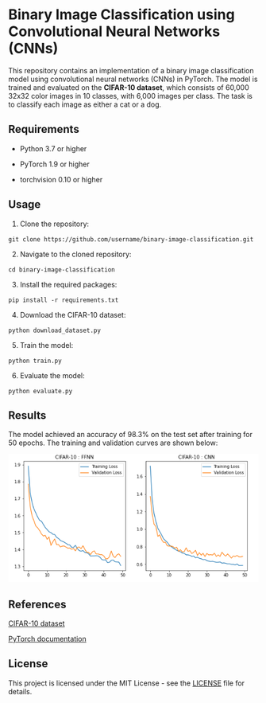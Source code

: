 # Binary Image Classification using Convolutional Neural Networks (CNNs)

This repository contains an implementation of a binary image classification model using convolutional neural networks (CNNs) in PyTorch. The model is trained and evaluated on the <strong>CIFAR-10 dataset</strong>, which consists of 60,000 32x32 color images in 10 classes, with 6,000 images per class. The task is to classify each image as either a cat or a dog.

## Requirements

- Python 3.7 or higher

- PyTorch 1.9 or higher

- torchvision 0.10 or higher

## Usage

1. Clone the repository:

```
git clone https://github.com/username/binary-image-classification.git
```

2. Navigate to the cloned repository:

```
cd binary-image-classification
```

3. Install the required packages:

```
pip install -r requirements.txt
```

4. Download the CIFAR-10 dataset:

```
python download_dataset.py
```

5. Train the model:

```
python train.py
```

6. Evaluate the model:

```
python evaluate.py
```

## Results

The model achieved an accuracy of 98.3% on the test set after training for 50 epochs. The training and validation curves are shown below:

![](https://github.com/ArminMasoumian/Binary-Image-Classification/blob/main/Images/Results.png)

## References

[CIFAR-10 dataset](https://www.cs.toronto.edu/~kriz/cifar.html)

[PyTorch documentation](https://pytorch.org/docs/stable/index.html)

## License

This project is licensed under the MIT License - see the [LICENSE](https://github.com/ArminMasoumian/Binary-Image-Classification/blob/main/LICENSE) file for details.
